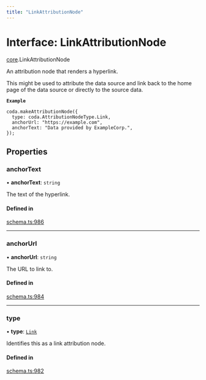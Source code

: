 ```yaml
---
title: "LinkAttributionNode"
---
```

# Interface: LinkAttributionNode

[core](../modules/core.md).LinkAttributionNode

An attribution node that renders a hyperlink.

This might be used to attribute the data source and link back to the home page
of the data source or directly to the source data.

**`Example`**

```
coda.makeAttributionNode({
  type: coda.AttributionNodeType.Link,
  anchorUrl: "https://example.com",
  anchorText: "Data provided by ExampleCorp.",
});
```

## Properties

### anchorText

• **anchorText**: `string`

The text of the hyperlink.

#### Defined in

[schema.ts:986](https://github.com/coda/packs-sdk/blob/main/schema.ts#L986)

___

### anchorUrl

• **anchorUrl**: `string`

The URL to link to.

#### Defined in

[schema.ts:984](https://github.com/coda/packs-sdk/blob/main/schema.ts#L984)

___

### type

• **type**: [`Link`](../enums/core.AttributionNodeType.md#link)

Identifies this as a link attribution node.

#### Defined in

[schema.ts:982](https://github.com/coda/packs-sdk/blob/main/schema.ts#L982)
